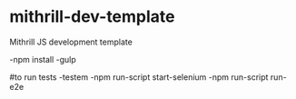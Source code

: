 # mithrill-dev-template
Mithrill JS development template

-npm install
-gulp

#to run tests
-testem
-npm run-script start-selenium
-npm run-script run-e2e

